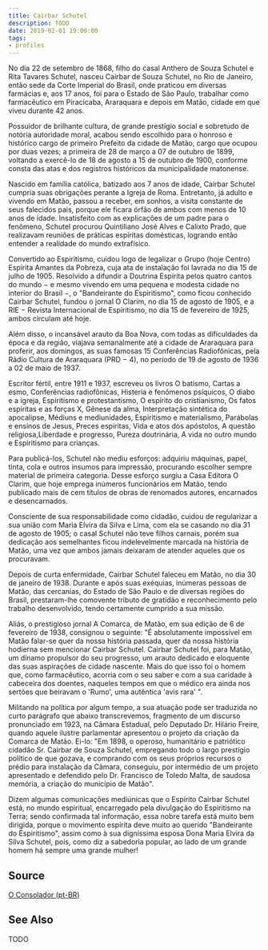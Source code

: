 ```yaml
---
title: Cairbar Schutel
description: TODO
date: 2019-02-01 19:00:00
tags: 
- profiles
---
```



No dia 22 de setembro de 1868, filho do casal Anthero de Souza Schutel e Rita Tavares Schutel, nasceu Cairbar de Souza Schutel, no Rio de Janeiro, então sede da Corte Imperial do Brasil, onde praticou em diversas farmácias e, aos 17 anos, foi para o Estado de São Paulo, trabalhar como farmacêutico em Piracicaba, Araraquara e depois em Matão, cidade em que viveu durante 42 anos.

Possuidor de brilhante cultura, de grande prestígio social e sobretudo de notória autoridade moral, acabou sendo escolhido para o honroso e histórico cargo de primeiro Prefeito da cidade de Matão, cargo que ocupou por duas vezes; a primeira de 28 de março a 07 de outubro de 1899, voltando a exercê-lo de 18 de agosto a 15 de outubro de 1900, conforme consta das atas e dos registros históricos da municipalidade matonense.

Nascido em família católica, batizado aos 7 anos de idade, Cairbar Schutel cumpria suas obrigações perante a Igreja de Roma. Entretanto, já adulto e vivendo em Matão, passou a receber, em sonhos, a visita constante de seus falecidos pais, porque ele ficara órfão de ambos com menos de 10 anos de idade. Insatisfeito com as explicações de um padre para o fenômeno, Schutel procurou Quintiliano José Alves e Calixto Prado, que realizavam reuniões de práticas espíritas domésticas, logrando então entender a realidade do mundo extrafísico.

Convertido ao Espiritismo, cuidou logo de legalizar o Grupo (hoje Centro) Espírita Amantes da Pobreza, cuja ata de instalação foi lavrada no dia 15 de julho de 1905. Resolvido a difundir a Doutrina Espírita pelos quatro cantos do mundo − e mesmo vivendo em uma pequena e modesta cidade no interior do Brasil −, o "Bandeirante do Espiritismo", como ficou conhecido Cairbar Schutel, fundou o jornal O Clarim, no dia 15 de agosto de 1905, e a RIE − Revista Internacional de Espiritismo, no dia 15 de fevereiro de 1925, ambos circulam até hoje.

Além disso, o incansável arauto da Boa Nova, com todas as dificuldades da época e da região, viajava semanalmente até a cidade de Araraquara para proferir, aos domingos, as suas famosas 15 Conferências Radiofônicas, pela Rádio Cultura de Araraquara (PRD − 4), no período de 19 de agosto de 1936 a 02 de maio de 1937.

Escritor fértil, entre 1911 e 1937, escreveu os livros O batismo, Cartas a esmo, Conferências radiofônicas, Histeria e fenômenos psíquicos, O diabo e a igreja, Espiritismo e protestantismo, O espírito do cristianismo, Os fatos espíritas e as forças X, Gênese da alma, Interpretação sintética do apocalipse, Médiuns e mediunidades, Espiritismo e materialismo, Parábolas e ensinos de Jesus, Preces espíritas, Vida e atos dos apóstolos, A questão religiosa,Liberdade e progresso, Pureza doutrinária, A vida no outro mundo e Espiritismo para crianças.

Para publicá-los, Schutel não mediu esforços: adquiriu máquinas, papel, tinta, cola e outros insumos para impressão, procurando escolher sempre material de primeira categoria. Desse esforço surgiu a Casa Editora O Clarim, que hoje emprega inúmeros funcionários em Matão, tendo publicado mais de cem títulos de obras de renomados autores, encarnados e desencarnados.

Consciente de sua responsabilidade como cidadão, cuidou de regularizar a sua união com Maria Elvira da Silva e Lima, com ela se casando no dia 31 de agosto de 1905; o casal Schutel não teve filhos carnais, porém sua dedicação aos semelhantes ficou indelevelmente marcada na história de Matão, uma vez que ambos jamais deixaram de atender aqueles que os procuravam.

Depois de curta enfermidade, Cairbar Schutel faleceu em Matão, no dia 30 de janeiro de 1938. Durante e após suas exéquias, inúmeras pessoas de Matão, das cercanias, do Estado de São Paulo e de diversas regiões do Brasil, prestaram-lhe comovente tributo de gratidão e reconhecimento pelo trabalho desenvolvido, tendo certamente cumprido a sua missão.

Aliás, o prestigioso jornal A Comarca, de Matão, em sua edição de 6 de fevereiro de 1938, consignou o seguinte: "É absolutamente impossível em Matão falar-se quer da nossa história passada, quer da nossa história hodierna sem mencionar Cairbar Schutel. Cairbar Schutel foi, para Matão, um dínamo propulsor do seu progresso, um arauto dedicado e eloquente das suas aspirações de cidade nascente. Mais do que isso foi o homem que, como farmacêutico, acorria com o seu saber e com a sua caridade à cabeceira dos doentes, naqueles tempos em que o médico era ainda nos sertões que beiravam o 'Rumo', uma autêntica 'avis rara' ".

Militando na política por algum tempo, a sua atuação pode ser traduzida no curto parágrafo que abaixo transcrevemos, fragmento de um discurso pronunciado em 1923, na Câmara Estadual, pelo Deputado Dr. Hilário Freire, quando aquele ilustre parlamentar apresentou o projeto da criação da Comarca de Matão. Ei-lo: "Em 1898, o operoso, humanitário e patriótico cidadão Sr. Cairbar de Souza Schutel, empregando todo o largo prestígio político de que gozava, e comprando com os seus próprios recursos o prédio para instalação da Câmara, conseguiu, por intermédio de um projeto apresentado e defendido pelo Dr. Francisco de Toledo Malta, de saudosa memória, a criação do município de Matão".

Dizem algumas comunicações mediúnicas que o Espírito Cairbar Schutel está, no mundo espiritual, encarregado pela divulgação do Espiritismo na Terra; sendo confirmada tal informação, essa nobre tarefa está muito bem dirigida, porque o movimento espírita deve muito ao querido "Bandeirante do Espiritismo", assim como à sua digníssima esposa Dona Maria Elvira da Silva Schutel, pois, como diz a sabedoria popular, ao lado de um grande homem há sempre uma grande mulher!

## Source
[O Consolador (pt-BR)](http://www.oconsolador.com.br/linkfixo/biografias/cairbarschutel.html)

## See Also
TODO



